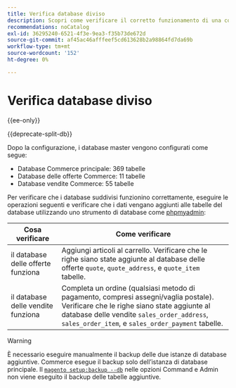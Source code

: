 ```yaml
---
title: Verifica database diviso
description: Scopri come verificare il corretto funzionamento di una configurazione di database diviso di Commerce.
recommendations: noCatalog
exl-id: 36295240-6521-4f3e-9ea3-f35b73de672d
source-git-commit: af45ac46afffeef5cd613628b2a98864fd7da69b
workflow-type: tm+mt
source-wordcount: '152'
ht-degree: 0%

---
```


# Verifica database diviso

{{ee-only}}

{{deprecate-split-db}}

Dopo la configurazione, i database master vengono configurati come segue:

- Database Commerce principale: 369 tabelle
- Database delle offerte Commerce: 11 tabelle
- Database vendite Commerce: 55 tabelle

Per verificare che i database suddivisi funzionino correttamente, eseguire le operazioni seguenti e verificare che i dati vengano aggiunti alle tabelle del database utilizzando uno strumento di database come [phpmyadmin](../../installation/prerequisites/optional-software.md#phpmyadmin):

| Cosa verificare | Come verificare |
| -------------- | ------------- |
| il database delle offerte funziona | Aggiungi articoli al carrello. Verificare che le righe siano state aggiunte al database delle offerte `quote`, `quote_address`, e `quote_item` tabelle. |
| il database delle vendite funziona | Completa un ordine (qualsiasi metodo di pagamento, compresi assegni/vaglia postale). Verificare che le righe siano state aggiunte al database delle vendite `sales_order_address`, `sales_order_item`, e `sales_order_payment` tabelle. |

>[!WARNING]
>
>È necessario eseguire manualmente il backup delle due istanze di database aggiuntive. Commerce esegue il backup solo dell’istanza di database principale. Il [`magento setup:backup --db`](../../installation/tutorials/backup.md) nelle opzioni Command e Admin non viene eseguito il backup delle tabelle aggiuntive.
